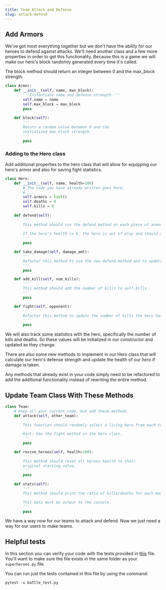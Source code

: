 ```yaml
---
title: Team Attack and Defense
slug: attack-defend
---
```

## Add Armors
We've got most everything together but we don't have the ability for our heroes to defend against attacks. We'll need another class and a few more properties in order to get this functionality. Because this is a game we will make our hero's block randomly generated every time it's called. 

The block method should return an integer between 0 and the max_block strength.

```python
class Armor:
    def __init__(self, name, max_block):
        '''Instantiate name and defense strength.'''
        self.name = name
        self.max_block = max_block
        pass
        
    def block(self):
        '''
        Return a random value between 0 and the 
        initialized max_block strength.
        '''
        pass
```

### Adding to the Hero class
Add additional properties to the hero class that will allow for equipping our hero's armor and also for saving fight statistics.

```python
class Hero:
    def __init__(self, name, health=100)
        # The code you have already written goes here.
        # ...
        self.armors = list()
        self.deaths = 0
        self.kills = 0
    
    def defend(self):
        '''
        This method should run the defend method on each piece of armor and calculate the total defense. 
        
        If the hero's health is 0, the hero is out of play and should return 0 defense points.
        '''
        pass

    def take_damage(self, damage_amt):
        ''' 
        Refactor this method to use the new defend method and to update the number of deaths if the hero dies in the attack.
        '''
        pass

    def add_kill(self, num_kills):
        '''
        This method should add the number of kills to self.kills
        '''
        pass

    def fight(self, opponent):
        '''
        Refactor this method to update the number of kills the hero has when the opponent dies.
        '''
        pass

```

We will also track some statistics with the hero, specifically the number of kills and deaths. So these values will be initialized in our constructor and updated as they change.

There are also some new methods to implement in our Hero class that will calculate our hero's defense strength and update the health of our hero if damage is taken.

Any methods that already exist in your code simply need to be refactored to add the additional functionality instead of rewriting the entire method.

## Update Team Class With These Methods

```python
class Team:
    # Keep all your current code, but add these methods
    def attack(self, other_team):
        '''
        This function should randomly select a living hero from each team and have them fight until one or both teams have no surviving heroes.

        Hint: Use the fight method in the Hero class.
        '''
        pass

    def revive_heroes(self, health=100):
        '''
        This method should reset all heroes health to their
        original starting value.
        '''
        pass
    
    def stats(self):
        '''
        This method should print the ratio of kills/deaths for each member of the team to the screen. 

        This data must be output to the console.
        '''
        pass
```

We have a way now for our teams to attack and defend. Now we just need a way for our users to make teams.

## Helpful tests

In this section you can verify your code with the tests provided in [this](https://github.com/MakeSchool-Tutorials/Superhero-Team-Dueler/blob/master/battle_test.py) file. You'll want to make sure the file exists in the same folder as your `superheroes.py` file. 

You can run just the tests contained in this file by using the command:

```
pytest -x battle_test.py
```
